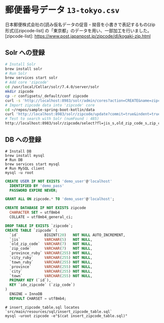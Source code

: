 # 郵便番号データ `13-tokyo.csv`
日本郵便株式会社の[読み仮名データの促音・拗音を小書きで表記するもの(zip形式)][zipcode-list] の「東京都」のデータを用い、一部加工を行いました。
[zipcode-list]: https://www.post.japanpost.jp/zipcode/dl/kogaki-zip.html

## Solr への登録
```bash
# Install Solr
brew install solr
# Run Solr
brew services start solr
# Add core 'zipcode'
cd /usr/local/Cellar/solr/7.4.0/server/solr
mkdir zipcode
cp -r configsets/_default/conf zipcode
curl -s 'http://localhost:8983/solr/admin/cores?action=CREATE&name=zipcode&instanceDir=zipcode&config=solrconfig.xml&dataDir=data'
# Import zipcode data into 'zipcode' core
cd ~/repos/sample-spring-boot-kotlin/data
curl 'http://localhost:8983/solr/zipcode/update?commit=true&indent=true&wt=json' --data-binary @./13-tokyo.csv -H 'Content-Type: text/csv'
# Test to search with Solr (numFound : 485)
http://localhost:8983/solr/zipcode/select?fl=jis_s,old_zip_code_s,zip_code_s,province_ruby_txt_ja,city_ruby_txt_ja,town_ruby_txt_ja,province_txt_ja,city_txt_ja,town_txt_ja&q=city_txt_ja:%E5%8D%83%E4%BB%A3%E7%94%B0&wt=json
```

## DB への登録
```bash:install_MySQL
# Install DB
brew install mysql
# Run DB
brew services start mysql
# Run MySQL client
mysql -u root
```

```sql:create_user.sql
CREATE USER IF NOT EXISTS 'demo_user'@'localhost'
  IDENTIFIED BY 'demo_pass'
  PASSWORD EXPIRE NEVER;

GRANT ALL ON zipcode.* TO 'demo_user'@'localhost';
```

```sql:create_database.sql
CREATE DATABASE IF NOT EXISTS zipcode
  CHARACTER SET = utf8mb4
  COLLATE = utf8mb4_general_ci;
```

```sql:create_zipcode_table.sql
DROP TABLE IF EXISTS `zipcode`;
CREATE TABLE `zipcode` (
  `id`            BIGINT(20)   NOT NULL AUTO_INCREMENT,
  `jis`           VARCHAR(5)   NOT NULL,
  `old_zip_code`  VARCHAR(7)   NOT NULL,
  `zip_code`      VARCHAR(7)   NOT NULL,
  `province_ruby` VARCHAR(255) NOT NULL,
  `city_ruby`     VARCHAR(255) NOT NULL,
  `town_ruby`     VARCHAR(255) NOT NULL,
  `province`      VARCHAR(255) NOT NULL,
  `city`          VARCHAR(255) NOT NULL,
  `town`          VARCHAR(255) NOT NULL,
  PRIMARY KEY (`id`),
  KEY `idx_zipcode` (`zip_code`)
)
  ENGINE = InnoDB
  DEFAULT CHARSET = utf8mb4;
```

```bash:Insert_Data
# insert_zipcode_table.sql locates `src/main/resources/sql/insert_zipcode_table.sql`
mysql -uroot zipcode -e"$(cat insert_zipcode_table.sql)"
```



